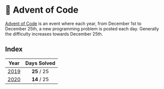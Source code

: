 # :christmas_tree: Advent of Code

[Advent of Code](http://adventofcode.com) is an event where each year, from December 1st to December 25th, a new programming problem is posted each day. Generally the difficulty increases towards December 25th.

## Index

| Year | Days Solved |
|:---:|:---:|
| [2019](2019/) | **25** / 25 |
| [2020](2020/) | **14** / 25 |

